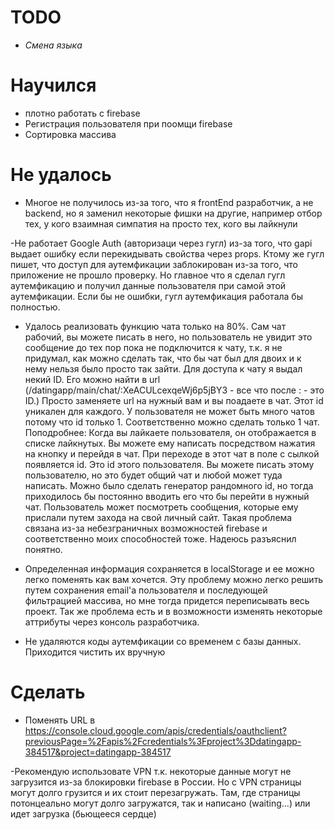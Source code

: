 # TODO

- _Смена языка_

# Научился

- плотно работать с firebase
- Регистрация пользователя при поомщи firebase
- Сортировка массива

# Не удалось

- Многое не получилось из-за того, что я frontEnd разработчик, а не backend, но я заменил некоторые фишки на другие, например отбор тех, у кого взаимная симпатия на просто тех, кого вы лайкнули

-Не работает Google Auth (авторизаци через гугл) из-за того, что gapi выдает ошибку если перекидывать свойства через props. Ктому же гугл пишет, что доступ для аутемфикации заблокирован из-за того, что приложение не прошло проверку. Но главное что я сделал гугл аутемфикацию и получил данные пользователя при самой этой аутемфикации. Если бы не ошибки, гугл аутемфикация работала бы полностью.

- Удалось реализовать функцию чата только на 80%. Сам чат рабочий, вы можете писать в него, но пользователь не увидит это сообщение до тех пор пока не подключится к чату, т.к. я не придумал, как можно сделать так, что бы чат был для двоих и к нему нельзя было просто так зайти. Для доступа к чату я выдал некий ID. Его можно найти в url (/datingapp/main/chat/:XeACULcexqeWj6p5jBY3 - все что после : - это ID.) Просто заменяете url на нужный вам и вы поадаете в чат. Этот id уникален для каждого. У пользователя не может быть много чатов потому что id только 1. Соответственно можно сделать только 1 чат.
  Поподробнее:
  Когда вы лайкаете пользователя, он отображается в списке лайкнутых. Вы можете ему написать посредством нажатия на кнопку и перейдя в чат. При переходе в этот чат в поле с сылкой появляется id. Это id этого пользователя. Вы можете писать этому пользователю, но это будет общий чат и любой может туда написать. Можно было сделать генератор рандомного id, но тогда приходилось бы постоянно вводить его что бы перейти в нужный чат. Пользователь может посмотреть сообщения, которые ему прислали путем захода на свой личный сайт.
  Такая проблема связана из-за небезграничных возможностей firebase и соответственно моих способностей тоже. Надеюсь разъяснил понятно.

- Определенная информация сохраняется в localStorage и ее можно легко поменять как вам хочется. Эту проблему можно легко решить путем сохранения email'а пользователя и последующей фильтрацией массива, но мне тогда придется переписывать весь проект. Так же проблема есть и в возможности изменять некоторые аттрибуты через консоль разработчика.

- Не удаляются коды аутемфикации со временем с базы данных. Приходится чистить их вручную

# Сделать

- Поменять URL в https://console.cloud.google.com/apis/credentials/oauthclient?previousPage=%2Fapis%2Fcredentials%3Fproject%3Ddatingapp-384517&project=datingapp-384517

-Рекомендую использовате VPN т.к. некоторые данные могут не загрузится из-за блокировки firebase в России. Но с VPN страницы могут долго грузится и их стоит перезагружать. Там, где страницы потонцеально могут долго загружатся, так и написано (waiting...) или идет загрузка (бьющееся сердце)
